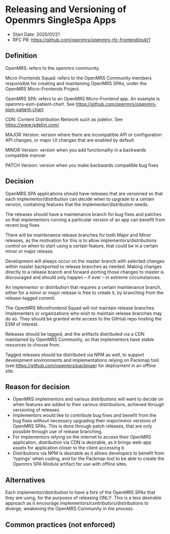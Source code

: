 # Releasing and Versioning of Openmrs SingleSpa Apps
- Start Date: 2020/01/21
- RFC PR: https://github.com/openmrs/openmrs-rfc-frontend/pull/1

## Definition
OpenMRS: refers to the openmrs community.

Micro-Frontends Squad: refers to the OpenMRS Community members responsible for creating and maintaining OpenMRS SPAs, under the OpenMRS Micro-Frontends Project.

OpenMRS SPA: refers to an OpenMRS Micro-Frontend app. An example is openmrs-esm-patient-chart. See https://github.com/openmrs/openmrs-esm-patient-chart

CDN: Content Distribution Network such as jsdelivr. See https://www.jsdelivr.com/

MAJOR Version: version where there are incompatible API or configuration API changes, or major UI changes that are enabled by default

MINOR Version: version when you add functionality in a backwards compatible manner

PATCH Version: version when you make backwards compatible bug fixes

## Decision
OpenMRS SPA applications should have releases that are versioned so that each implementor/distribution can decide when to upgrade to a certain version, containing features that the implementor/distribution needs. 

The releases should have a maintenance branch for bug fixes and patches so that implementors running a particular version of an app can benefit from recent bug fixes. 

There will be maintenance release branches for both Major and Minor releases, as the motivation for this is to allow implementors/distributions control on when to start using a certain feature, that could be in a certain minor or major release.

Development will always occur on the master branch with selected changes within master backported to release branches as needed. Making changes directly to a release branch and forward-porting those changes to master is discouraged and should only happen – if ever – in extreme circumstances.

An implementor or distribution that requires a certain maintenance branch, either for a minor or major release is free to create it, by branching from the release-tagged commit.

The OpenMRS Microfrontend Squad will not maintain release branches. Implementers or organizations who wish to maintain release branches may do so. They 
should be granted write access to the GitHub repo hosting the ESM of interest.

Releases should be tagged, and the artifacts distributed via a CDN maintained by OpenMRS Community, so that implementors have stable resources to choose from. 

Tagged releases should be distributed via NPM as well, to support development environments and implementations relying on Packmap tool (see https://github.com/openmrs/packmap) for deployment in an offline site.

## Reason for decision
- OpenMRS implementors and various distributions will want to decide on when features are added to their various distributions, achieved through versioning of releases. 
- Implementors would like to contribute bug fixes and benefit from the bug fixes without necessary upgrading their major/minor versions of OpenMRS SPAs. This is done through patch releases, that are only possible through use of release branching. 
- For implementors relying on the internet to access their OpenMRS application, distribution via CDN is desirable, as it brings web-app assets for  application closer to the client accessing it.
- Distributions via NPM is desirable as it allows developers to benefit from 'typings' when coding, and for the Packmap tool to be able to create the Openmrs SPA Module artifact for use with offline sites.    

## Alternatives
Each implementor/distribution to have a fork of the OpenMRS SPAs that they are using, for the purposes of releasing ONLY. This is a less desirable approach as it encourage implementors/contributors/distributions to diverge, weakening the OpenMRS Community in the process. 

## Common practices (not enforced)
